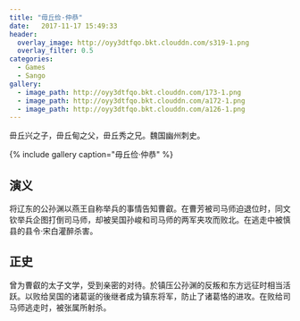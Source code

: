 ```yaml
---
title: "毋丘俭·仲恭"
date:   2017-11-17 15:49:33
header:
  overlay_image: http://oyy3dtfqo.bkt.clouddn.com/s319-1.png
  overlay_filter: 0.5
categories:
  - Games
  - Sango
gallery:
  - image_path: http://oyy3dtfqo.bkt.clouddn.com/173-1.png
  - image_path: http://oyy3dtfqo.bkt.clouddn.com/a172-1.png
  - image_path: http://oyy3dtfqo.bkt.clouddn.com/a126-1.png
---
```


毌丘兴之子，毌丘甸之父，毌丘秀之兄。魏国幽州刺史。

{% include gallery caption="毋丘俭·仲恭" %}

## 演义

将辽东的公孙渊以燕王自称举兵的事情告知曹叡。在曹芳被司马师迫退位时，同文钦举兵企图打倒司马师，却被吴国孙峻和司马师的两军夹攻而败北。在逃走中被慎县的县令·宋白灌醉杀害。

## 正史

曾为曹叡的太子文学，受到亲密的对待。於镇压公孙渊的反叛和东方远征时相当活跃。以败给吴国的诸葛诞的後继者成为镇东将军，防止了诸葛恪的进攻。在败给司马师逃走时，被张属所射杀。